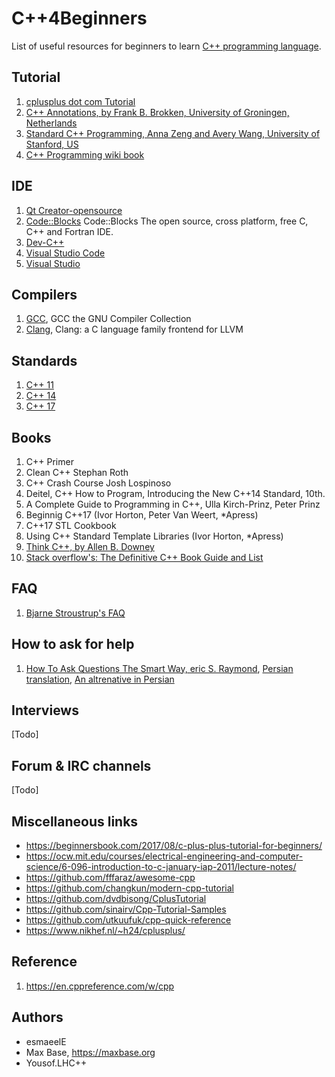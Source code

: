# C++4Beginners

List of useful resources for beginners to learn [C++ programming language](https://en.wikipedia.org/wiki/C%2B%2B). 

## Tutorial

1. [cplusplus dot com Tutorial](http://www.cplusplus.com/doc/tutorial)
2. [C++ Annotations, by Frank B. Brokken, University of Groningen, Netherlands](http://www.icce.rug.nl/documents/cplusplus)
3. [Standard C++ Programming, Anna Zeng and Avery Wang, University of Stanford, US](http://web.stanford.edu/class/cs106l/index.html)
4. [C++ Programming wiki book](https://en.wikibooks.org/wiki/C++_Programming)

## IDE

1. [Qt Creator-opensource](https://download.qt.io/archive/qtcreator/4.4/4.4.1/) 
2. [Code::Blocks](http://www.codeblocks.org/) Code::Blocks The open source, cross platform, free C, C++ and Fortran IDE.
3. [Dev-C++](https://www.bloodshed.net/devcpp.html) 
4. [Visual Studio Code](https://code.visualstudio.com/download) 
5. [Visual Studio](https://visualstudio.microsoft.com/downloads/) 

## Compilers

1. [GCC](https://gcc.gnu.org/), GCC the GNU Compiler Collection
2. [Clang](https://clang.llvm.org/), Clang: a C language family frontend for LLVM


## Standards

1. [C++ 11](http://www.open-std.org/jtc1/sc22/wg21/docs/papers/2012/n3337.pdf)
2. [C++ 14](https://github.com/cplusplus/draft/blob/master/papers/n4140.pdf)
3. [C++ 17](http://www.open-std.org/jtc1/sc22/wg21/docs/papers/2017/n4659.pdf)


## Books

1. C++ Primer
2. Clean C++ Stephan Roth
3. C++ Crash Course Josh Lospinoso
4. Deitel, C++ How to Program, Introducing the New C++14 Standard, 10th.
5. A Complete Guide to Programming in C++, Ulla Kirch-Prinz, Peter Prinz
6. Beginnig C++17 (Ivor Horton,  Peter Van Weert, *Apress)
7. C++17 STL Cookbook
8. Using C++ Standard Template Libraries (Ivor Horton, *Apress)
9. [Think C++, by Allen B. Downey](http://greenteapress.com/thinkcpp/index.html)
10. [Stack overflow's: The Definitive C++ Book Guide and List](https://stackoverflow.com/questions/388242/the-definitive-c-book-guide-and-list/388282#388282)

## FAQ

1. [Bjarne Stroustrup's FAQ](http://www.stroustrup.com/bs_faq.html)

## How to ask for help

1. [How To Ask Questions The Smart Way, eric S. Raymond](http://catb.org/esr/faqs/smart-questions.html), [Persian translation](https://wiki.ubuntu.ir/wiki/Smart_Questions), [An altrenative in Persian](https://forum.ubuntu.ir/index.php?topic=17327.0)

## Interviews

[Todo]

## Forum & IRC channels
[Todo]

## Miscellaneous links

- https://beginnersbook.com/2017/08/c-plus-plus-tutorial-for-beginners/
- https://ocw.mit.edu/courses/electrical-engineering-and-computer-science/6-096-introduction-to-c-january-iap-2011/lecture-notes/
- https://github.com/fffaraz/awesome-cpp
- https://github.com/changkun/modern-cpp-tutorial
- https://github.com/dvdbisong/CplusTutorial
- https://github.com/sinairv/Cpp-Tutorial-Samples
- https://github.com/utkuufuk/cpp-quick-reference
- https://www.nikhef.nl/~h24/cplusplus/

## Reference

1. https://en.cppreference.com/w/cpp


## Authors

- esmaeelE
- Max Base, https://maxbase.org
- Yousof.LHC++
